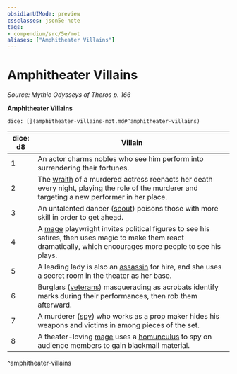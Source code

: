 ```yaml
---
obsidianUIMode: preview
cssclasses: json5e-note
tags:
- compendium/src/5e/mot
aliases: ["Amphitheater Villains"]
---
```

# Amphitheater Villains
*Source: Mythic Odysseys of Theros p. 166* 

**Amphitheater Villains**

`dice: [](amphitheater-villains-mot.md#^amphitheater-villains)`

| dice: d8 | Villain |
|----------|---------|
| 1 | An actor charms nobles who see him perform into surrendering their fortunes. |
| 2 | The [wraith](/Systems/5e/bestiary/undead/wraith.md) of a murdered actress reenacts her death every night, playing the role of the murderer and targeting a new performer in her place. |
| 3 | An untalented dancer ([scout](/Systems/5e/bestiary/humanoid/scout.md)) poisons those with more skill in order to get ahead. |
| 4 | A [mage](/Systems/5e/bestiary/humanoid/mage.md) playwright invites political figures to see his satires, then uses magic to make them react dramatically, which encourages more people to see his plays. |
| 5 | A leading lady is also an [assassin](/Systems/5e/bestiary/humanoid/assassin.md) for hire, and she uses a secret room in the theater as her base. |
| 6 | Burglars ([veterans](/Systems/5e/bestiary/humanoid/veteran.md)) masquerading as acrobats identify marks during their performances, then rob them afterward. |
| 7 | A murderer ([spy](/Systems/5e/bestiary/humanoid/spy.md)) who works as a prop maker hides his weapons and victims in among pieces of the set. |
| 8 | A theater-loving [mage](/Systems/5e/bestiary/humanoid/mage.md) uses a [homunculus](/Systems/5e/bestiary/construct/homunculus.md) to spy on audience members to gain blackmail material. |
^amphitheater-villains